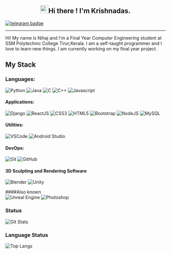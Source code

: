 <h2 align="center"> <img src="https://media.giphy.com/media/hvRJCLFzcasrR4ia7z/giphy.gif" width="25px">Hi there ! I'm Krishnadas. </h1>


[![telegram badge](https://img.shields.io/badge/-KD-blue?style=flat&logo=telegram)](https://t.me/MAD0MAKER)


<!--![Hits](https://hits.seeyoufarm.com/api/count/incr/badge.svg?url=https://github.com/Krishnadas-KD)-->
---


Hi! My name is Nihaj and I'm a Final Year Computer Engineering student at SSM Polytechnic College Tirur,Kerala. 
I am a self-taught programmer and I love to learn new things. I am currently working on my final year project. 

## My Stack
### Languages:

![Python](https://img.shields.io/badge/Python-3776AB?style=for-the-badge&logo=python&logoColor=white)
![Java](	https://img.shields.io/badge/Java-ED8B00?style=for-the-badge&logo=java&logoColor=white)
![C](	https://img.shields.io/badge/C-00599C?style=for-the-badge&logo=c&logoColor=white)
![C++](https://img.shields.io/badge/C%2B%2B-00599C?style=for-the-badge&logo=c%2B%2B&logoColor=white)
![Javascript](https://img.shields.io/badge/JavaScript-323330?style=for-the-badge&logo=javascript&logoColor=F7DF1E)

#### Applications:

![Django](https://img.shields.io/badge/-Django-092E20?style=flat&logo=django&logoColor=white)
![ReactJS](https://img.shields.io/badge/-ReactJS-51CBF2?style=flat&logo=react&logoColor=white)
![CSS3](https://img.shields.io/badge/-CSS3-1572B6?style=flat&logo=css3)
![HTML5](https://img.shields.io/badge/-HTML5-E34F26?style=flat&logo=html5&logoColor=white)
![Bootstrap](https://img.shields.io/badge/-Bootstrap-563D7C?style=flat&logo=bootstrap&logoColor=white)
![NodeJS](http://img.shields.io/badge/-NodeJS-6EBF20?style=flat&logo=node.js&logoColor=white)
![MySQL](https://img.shields.io/badge/-MySQL-4479A1?style=flat&logo=mysql&logoColor=white)


#### Utilities:

![VSCode](https://img.shields.io/badge/-VSCode-007ACC?style=flat&logo=visual-studio-code&logoColor=white)
![Android Studio](https://img.shields.io/badge/-Android%20Studio-3DDC84?style=flat&logo=android-studio&logoColor=white)

#### DevOps:

![Git](https://img.shields.io/badge/-Git-F05032?style=flat&logo=git&logoColor=white)
![GitHub](https://img.shields.io/badge/-Github-181717?style=flat&logo=github&logoColor=white)

#### 3D Sculpting and Rendering Software
![Blender](https://img.shields.io/badge/blender-%23F5792A.svg?style=for-the-badge&logo=blender&logoColor=white)
![Unity](https://img.shields.io/badge/Unity-100000?style=for-the-badge&logo=unity&logoColor=white)

####Also known  
![Unreal Engine](https://img.shields.io/badge/-Unreal%20Engine-313131?style=for-the-badge&logo=unreal-engine&logoColor=white) 
![Photoshop ](https://img.shields.io/badge/Adobe-Photoshop-31A8FF?style=for-the-badge&logo=Adobe-Photoshop&labelColor=0a446b&logoWidth=1)

### Status
![Git Stats](https://github-readme-stats.vercel.app/api?username=Krishnadas-KD&theme=tokyonight&show_icons=true)


### Language Status
![Top Langs](https://github-readme-stats.vercel.app/api/top-langs/?username=Krishnadas-KD&theme=tokyonight)


